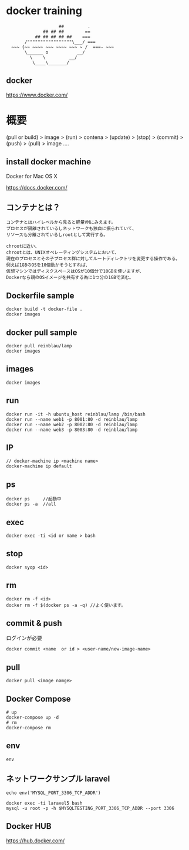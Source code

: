 

# docker training


                        ##         .
                  ## ## ##        ==
               ## ## ## ## ##    ===
           /"""""""""""""""""\___/ ===
      ~~~ {~~ ~~~~ ~~~ ~~~~ ~~~ ~ /  ===- ~~~
           \______ o           __/
             \    \         __/
              \____\_______/


## docker
https://www.docker.com/


# 概要
(pull or build) > image > (run) > contena > (update)  > (stop) > (commit) > (push) > (pull) > image  ....


## install docker machine

Docker for Mac OS X

https://docs.docker.com/


## コンテナとは？

```
コンテナとはハイレベルから見ると軽量VMにみえます。
プロセスが隔離されているしネットワークも独自に振られていて、
リソースも分離されているしrootとして実行する。

chrootに近い、
chrootとは、UNIXオペレーティングシステムにおいて、
現在のプロセスとその子プロセス群に対してルートディレクトリを変更する操作である。
例えば1GBのOSを10個動かそうとすれば、
仮想マシンではディスクスペースはOSが10個分で10GBを使いますが、
Dockerなら親のOSイメージを共有する為に1つ分の1GBで済む。
```

## Dockerfile sample


````
docker build -t docker-file .
docker images
````

## docker pull sample
````
docker pull reinblau/lamp
docker images
````

## images
```
docker images
```

## run
```
docker run -it -h ubuntu_host reinblau/lamp /bin/bash
docker run --name web1 -p 8001:80 -d reinblau/lamp
docker run --name web2 -p 8002:80 -d reinblau/lamp
docker run --name web3 -p 8003:80 -d reinblau/lamp
```

## IP
```
// docker-machine ip <machine name>
docker-machine ip default
```

## ps
```
docker ps     //起動中
docker ps -a  //all
```

## exec
```
docker exec -ti <id or name > bash
```

## stop
```
docker syop <id>
```

## rm

```
docker rm -f <id>
docker rm -f $(docker ps -a -q) //よく使います。
```

## commit & push
ログインが必要
```
docker commit <name  or id > <user-name/new-image-name>
```

## pull
```
docker pull <image namge>
```

## Docker Compose

```
# up
docker-compose up -d
# rm
docker-compose rm
```

## env
```
env
```

## ネットワークサンプル laravel
```
echo env('MYSQL_PORT_3306_TCP_ADDR')
```

```
docker exec -ti laravel5 bash
mysql -u root -p -h $MYSQLTESTING_PORT_3306_TCP_ADDR --port 3306
```

## Docker HUB
https://hub.docker.com/


